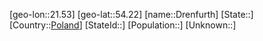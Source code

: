 ﻿---
location: [54.22,21.53]
type: City
tags:
- geo/City


SpocWebEntityId: 29879
isDeleted: false
confidential: public

---
[geo-lon::21.53]
[geo-lat::54.22]
[name::Drenfurth]
[State::]
[Country::[Poland](geo/Continent/Europe/Poland.md)]
[StateId::]
[Population::]
[Unknown::]

